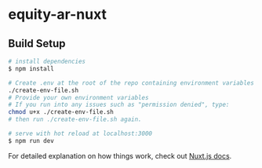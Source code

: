 # equity-ar-nuxt

## Build Setup

```bash
# install dependencies
$ npm install

# Create .env at the root of the repo containing environment variables with the following terminal command:
./create-env-file.sh
# Provide your own environment variables
# If you run into any issues such as "permission denied", type:
chmod u+x ./create-env-file.sh
# then run ./create-env-file.sh again.

# serve with hot reload at localhost:3000
$ npm run dev

```

For detailed explanation on how things work, check out [Nuxt.js docs](https://nuxtjs.org).

